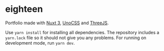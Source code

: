 # eighteen
Portfolio made with [Nuxt 3](https://nuxt.com), [UnoCSS](https://unocss.dev) and [ThreeJS](https://threejs.org).

Use `yarn install` for installing all dependencies. The repository includes a `yarn.lock` file so it should not give you any problems. For running on development mode, run `yarn dev`.